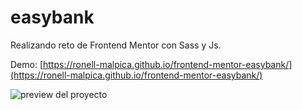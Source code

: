 # easybank

Realizando reto de Frontend Mentor con Sass y Js.

Demo: [https://ronell-malpica.github.io/frontend-mentor-easybank/](https://ronell-malpica.github.io/frontend-mentor-easybank/)

![preview del proyecto ](https://res.cloudinary.com/dz209s6jk/image/upload/v1583427671/Challenges/yezt1f56cfp2njnakpbo.jpg)

